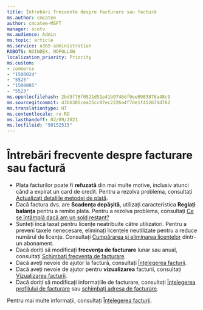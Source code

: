 ```yaml
---
title: Întrebări frecvente despre facturare sau factură
ms.author: cmcatee
author: cmcatee-MSFT
manager: scotv
ms.audience: Admin
ms.topic: article
ms.service: o365-administration
ROBOTS: NOINDEX, NOFOLLOW
localization_priority: Priority
ms.custom:
- commerce
- "1500024"
- "5525"
- "1500005"
- "5523"
ms.openlocfilehash: 2bd9f76f0521d51e41b9746df0ee0983876a48c9
ms.sourcegitcommit: 43b6305cea25cc87ec2226a4f7de1f452671d762
ms.translationtype: HT
ms.contentlocale: ro-RO
ms.lasthandoff: 02/09/2021
ms.locfileid: "50152515"
---
```

# <a name="billing-or-invoice-faq"></a>Întrebări frecvente despre facturare sau factură

- Plata facturilor poate fi **refuzată** din mai multe motive, inclusiv atunci când a expirat un card de credit. Pentru a rezolva problema, consultați [Actualizați detaliile metodei de plată](https://docs.microsoft.com/microsoft-365/commerce/billing-and-payments/manage-payment-methods#update-payment-method-details).
- Dacă factura dvs. are **Scadența depășită**, utilizați caracteristica **Reglați balanța** pentru a remite plata. Pentru a rezolva problema, consultați [Ce se întâmplă dacă am un sold restant?](https://docs.microsoft.com/microsoft-365/commerce/billing-and-payments/pay-for-your-subscription#what-if-i-have-an-outstanding-balance)
- Sunteți încă taxat pentru licențe neatribuite către utilizatori. Pentru a preveni taxele nenecesare, eliminați licențele neutilizate pentru a reduce numărul de licențe. Consultați [Cumpărarea și eliminarea licențelor](https://docs.microsoft.com/microsoft-365/commerce/licenses/buy-licenses) dintr-un abonament.
- Dacă doriți să modificați **frecvența de facturare** lunar sau anual, consultați [Schimbați frecvența de facturare](https://docs.microsoft.com/microsoft-365/commerce/billing-and-payments/change-payment-frequency).
- Dacă aveți nevoie de ajutor la factură, consultați [Înțelegerea facturii](https://docs.microsoft.com/microsoft-365/commerce/billing-and-payments/understand-your-invoice2).
- Dacă aveți nevoie de ajutor pentru **vizualizarea** facturii, consultați [Vizualizarea facturii](https://docs.microsoft.com/microsoft-365/commerce/billing-and-payments/view-your-bill-or-invoice).
- Dacă doriți să modificați informațiile de facturare, consultați [Înțelegerea profilului de facturare](https://docs.microsoft.com/microsoft-365/commerce/billing-and-payments/manage-billing-profiles) sau [schimbați adresa de facturare](https://docs.microsoft.com/microsoft-365/commerce/billing-and-payments/change-your-billing-addresses).

Pentru mai multe informații, consultați [Înțelegerea facturii](https://docs.microsoft.com/microsoft-365/commerce/billing-and-payments/understand-your-invoice2).